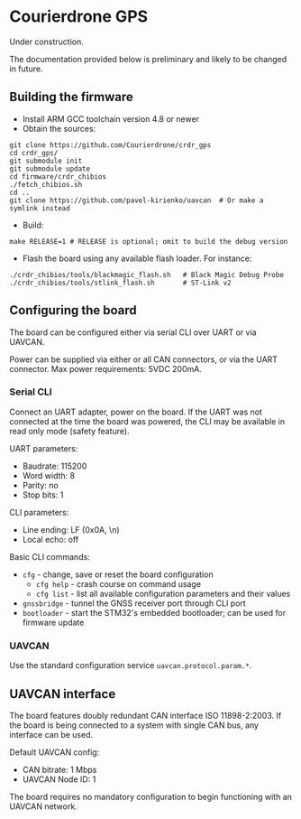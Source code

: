 Courierdrone GPS
================

Under construction.

The documentation provided below is preliminary and likely to be changed in future.

## Building the firmware

* Install ARM GCC toolchain version 4.8 or newer
* Obtain the sources:
```shell
git clone https://github.com/Courierdrone/crdr_gps
cd crdr_gps/
git submodule init
git submodule update
cd firmware/crdr_chibios
./fetch_chibios.sh
cd ..
git clone https://github.com/pavel-kirienko/uavcan  # Or make a symlink instead
```
* Build:
```shell
make RELEASE=1 # RELEASE is optional; omit to build the debug version
```
* Flash the board using any available flash loader. For instance:
```shell
./crdr_chibios/tools/blackmagic_flash.sh   # Black Magic Debug Probe
./crdr_chibios/tools/stlink_flash.sh       # ST-Link v2
```

## Configuring the board

The board can be configured either via serial CLI over UART or via UAVCAN.

Power can be supplied via either or all CAN connectors, or via the UART connector. Max power requirements: 5VDC 200mA.

### Serial CLI

Connect an UART adapter, power on the board. If the UART was not connected at the time the board was powered, the CLI
may be available in read only mode (safety feature).

UART parameters:

* Baudrate: 115200
* Word width: 8
* Parity: no
* Stop bits: 1

CLI parameters:

* Line ending: LF (0x0A, \n)
* Local echo: off

Basic CLI commands:

* `cfg` - change, save or reset the board configuration
  * `cfg help` - crash course on command usage
  * `cfg list` - list all available configuration parameters and their values
* `gnssbridge` - tunnel the GNSS receiver port through CLI port
* `bootloader` - start the STM32's embedded bootloader; can be used for firmware update

### UAVCAN

Use the standard configuration service `uavcan.protocol.param.*`.

## UAVCAN interface

The board features doubly redundant CAN interface ISO 11898-2:2003. If the board is being connected to a system with single CAN bus, any interface can be used.

Default UAVCAN config:

* CAN bitrate: 1 Mbps
* UAVCAN Node ID: 1

The board requires no mandatory configuration to begin functioning with an UAVCAN network.
